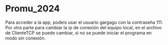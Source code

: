 # Promu_2024

Para acceder a la app, podeis usar el usuario gargagu con la contraseña 111.
Por otra parte para cambiar la ip de conexión del equipo local, en el archivo de ClienteTCP se puede cambiar, si no se puede iniciar el programa en modo sin conexión.
